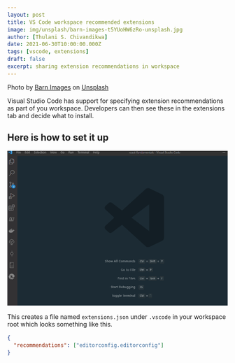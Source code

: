 ```yaml
---
layout: post
title: VS Code workspace recommended extensions
image: img/unsplash/barn-images-t5YUoHW6zRo-unsplash.jpg
author: [Thulani S. Chivandikwa]
date: 2021-06-30T10:00:00.000Z
tags: [vscode, extensions]
draft: false
excerpt: sharing extension recommendations in workspace
---
```


Photo by <a href="https://unsplash.com/@barnimages?utm_source=unsplash&utm_medium=referral&utm_content=creditCopyText">Barn Images</a> on <a href="https://unsplash.com/photos/t5YUoHW6zRo?utm_source=unsplash&utm_medium=referral&utm_content=creditCopyText">Unsplash</a>

Visual Studio Code has support for specifying extension recommendations as part of you workspace. Developers can then see these in the extensions tab and decide what to install.

## Here is how to set it up

![gif](https://raw.githubusercontent.com/chivandikwa/gatsby-casper/master/src/content/img/extensions-recommendation.gif)

This creates a file named `extensions.json` under `.vscode` in your workspace root which looks something like this.

```json
{
  "recommendations": ["editorconfig.editorconfig"]
}
```
